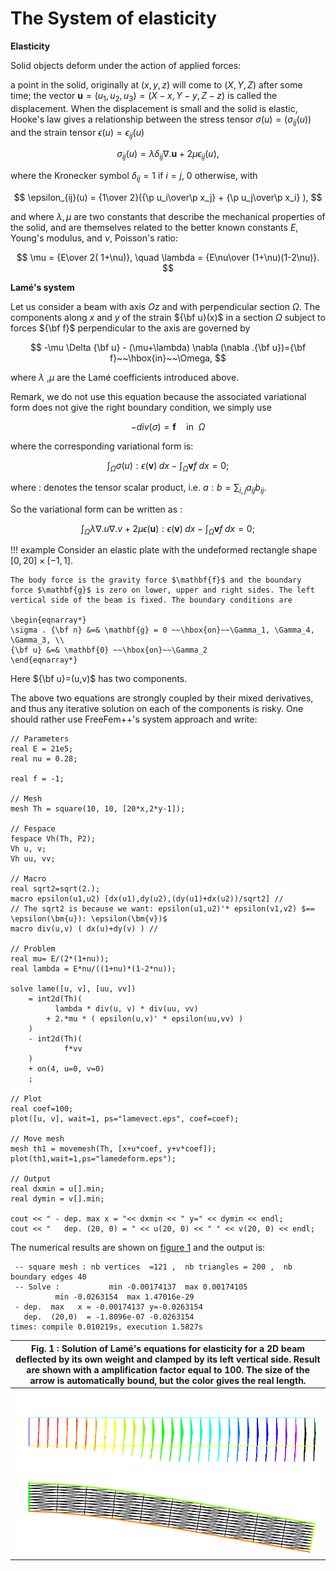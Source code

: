 # The System of elasticity

**Elasticity**

Solid objects deform under the action of applied forces:

a point in the solid, originally at $(x,y,z)$ will come to $(X,Y,Z)$ after some time; the vector $\mathbf{u}=(u_1,u_2,u_3) = (X-x, Y-y, Z-z)$ is called the displacement. When the displacement is small and the solid is elastic, Hooke's law gives a relationship between the stress tensor $\sigma(u)=(\sigma_{ij}(u) )$ and the strain tensor $\epsilon(u)=\epsilon_{ij}(u)$

$$
\sigma_{ij}(u) = \lambda \delta_{ij} \nabla.\mathbf{u}+ 2\mu\epsilon_{ij}(u),
$$

where the Kronecker symbol $\delta_{ij} = 1$ if $i=j$, $0$ otherwise, with

$$
\epsilon_{ij}(u) = {1\over 2}({\p u_i\over\p x_j} +
{\p u_j\over\p x_i} ),
$$

and where $\lambda, \mu$ are two constants that describe the mechanical properties of the solid, and are themselves related to the better known constants $E$, Young's modulus, and $\nu$, Poisson's ratio:

$$
\mu = {E\over 2( 1+\nu)}, \quad \lambda = {E\nu\over (1+\nu)(1-2\nu)}.
$$

**Lamé's system**

Let us consider a beam with axis $Oz$ and with perpendicular section
$\Omega$. The components along $x$ and $y$ of the strain ${\bf u}(x)$
in a section $\Omega$ subject to forces ${\bf f}$ perpendicular to the
axis are governed by

$$
	-\mu \Delta {\bf u} - (\mu+\lambda) \nabla (\nabla .{\bf u})={\bf f}~~\hbox{in}~~\Omega,
$$

where $\lambda$ ,$\mu$ are the Lamé coefficients introduced above.

Remark, we do not use this equation because the associated variational form does not give the right boundary condition, we simply use

$$
	- div( \sigma ) = \mathbf{f} \quad \mbox{in}~~\Omega
$$

where the corresponding variational form is:

$$
 \int_{\Omega} \sigma(u) : \epsilon(\mathbf{v})\;dx - \int_{\Omega} \mathbf{v} f \;dx =0;
$$

where $:$ denotes the tensor scalar product,  i.e. $a: b = \sum_{i,j} a_{ij}b_{ij}$.

So the variational form can be written as :

$$
 \int_{\Omega} \lambda \nabla.u \nabla.v + 2 \mu \epsilon(\mathbf{u}):\epsilon(\mathbf{v}) \; dx - \int_{\Omega} \mathbf{v} f \;dx =0;
$$

!!! example
	Consider an elastic plate with the undeformed rectangle shape $[0,20]\times [-1,1]$.

	The body force is the gravity force $\mathbf{f}$ and the boundary force $\mathbf{g}$ is zero on lower, upper and right sides. The left vertical side of the beam is fixed. The boundary conditions are

	\begin{eqnarray*}
	\sigma . {\bf n} &=& \mathbf{g} = 0 ~~\hbox{on}~~\Gamma_1, \Gamma_4, \Gamma_3, \\
	{\bf u} &=& \mathbf{0} ~~\hbox{on}~~\Gamma_2
	\end{eqnarray*}

Here ${\bf u}=(u,v)$ has two components.

The above two equations are strongly coupled by their mixed derivatives, and thus any iterative solution on each of the components is risky. One should rather use FreeFem++'s system approach and write:

```freefem
// Parameters
real E = 21e5;
real nu = 0.28;

real f = -1;

// Mesh
mesh Th = square(10, 10, [20*x,2*y-1]);

// Fespace
fespace Vh(Th, P2);
Vh u, v;
Vh uu, vv;

// Macro
real sqrt2=sqrt(2.);
macro epsilon(u1,u2) [dx(u1),dy(u2),(dy(u1)+dx(u2))/sqrt2] //
// The sqrt2 is because we want: epsilon(u1,u2)'* epsilon(v1,v2) $== \epsilon(\bm{u}): \epsilon(\bm{v})$
macro div(u,v) ( dx(u)+dy(v) ) //

// Problem
real mu= E/(2*(1+nu));
real lambda = E*nu/((1+nu)*(1-2*nu));

solve lame([u, v], [uu, vv])
	= int2d(Th)(
		  lambda * div(u, v) * div(uu, vv)
		+ 2.*mu * ( epsilon(u,v)' * epsilon(uu,vv) )
	)
	- int2d(Th)(
			f*vv
	)
	+ on(4, u=0, v=0)
	;

// Plot
real coef=100;
plot([u, v], wait=1, ps="lamevect.eps", coef=coef);

// Move mesh
mesh th1 = movemesh(Th, [x+u*coef, y+v*coef]);
plot(th1,wait=1,ps="lamedeform.eps");

// Output
real dxmin = u[].min;
real dymin = v[].min;

cout << " - dep. max x = "<< dxmin << " y=" << dymin << endl;
cout << "   dep. (20, 0) = " << u(20, 0) << " " << v(20, 0) << endl;
```

The numerical results are shown on [figure 1](#Fig1) and the output is:

```
 -- square mesh : nb vertices  =121 ,  nb triangles = 200 ,  nb boundary edges 40
 -- Solve :           min -0.00174137  max 0.00174105
          min -0.0263154  max 1.47016e-29
 - dep.  max   x = -0.00174137 y=-0.0263154
   dep.  (20,0)  = -1.8096e-07 -0.0263154
times: compile 0.010219s, execution 1.5827s
```

| <a name="Fig1">Fig. 1 :</a> Solution of Lamé's equations for elasticity for a 2D beam deflected by its own weight and clamped by its left vertical side. Result are shown with a amplification factor equal to  100. The size of the arrow is automatically bound, but the color gives the real length.|
|:----:|
|![Lame's vector](images/lame_vector.png)|
|![Lame's deform](images/lame_deformation.png)|
